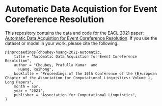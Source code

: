 # Automatic Data Acquistion for Event Coreference Resolution

This repository contains the data and code for the EACL 2021 paper: [Automatic Data Acquistion for Event Coreference Resolution](http://faculty.cse.tamu.edu/huangrh/).
If you use the dataset or model in your work, please cite the following.

```
@inproceedings{choubey-huang-2021-automatic,
    title = "Automatic Data Acquistion for Event Coreference Resolution",
    author = "Choubey, Prafulla Kumar  and
      Huang, Ruihong",
    booktitle = "Proceedings of the 16th Conference of the {E}uropean Chapter of the Association for Computational Linguistics: Volume 1, Long Papers",
    month = apr,
    year = "2021",
    publisher = "Association for Computational Linguistics",
}
```
